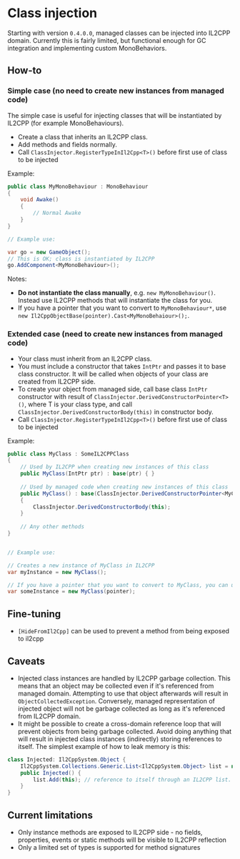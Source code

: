 # Class injection

Starting with version `0.4.0.0`, managed classes can be injected into IL2CPP domain. Currently this is fairly limited,
but functional enough for GC integration and implementing custom MonoBehaviors.

## How-to

### Simple case (no need to create new instances from managed code)

The simple case is useful for injecting classes that will be instantiated by IL2CPP (for example MonoBehaviours).

* Create a class that inherits an IL2CPP class.
* Add methods and fields normally.
* Call `ClassInjector.RegisterTypeInIl2Cpp<T>()` before first use of class to be injected

Example:

```c#
public class MyMonoBehaviour : MonoBehaviour
{
    void Awake()
    {
        // Normal Awake
    }
}

// Example use:

var go = new GameObject();
// This is OK; class is instantiated by IL2CPP
go.AddComponent<MyMonoBehaviour>();
```

Notes:

* **Do not instantiate the class manually**, e.g. `new MyMonoBehaviour()`. Instead use IL2CPP methods that will
  instantiate the class for you.
* If you have a pointer that you want to convert to `MyMonoBehaviour*`,
  use `new Il2CppObjectBase(pointer).Cast<MyMonoBehaiour>();`.

### Extended case (need to create new instances from managed code)

* Your class must inherit from an IL2CPP class.
* You must include a constructor that takes `IntPtr` and passes it to base class constructor. It will be called when
  objects of your class are created from IL2CPP side.
* To create your object from managed side, call base class `IntPtr` constructor with result
  of `ClassInjector.DerivedConstructorPointer<T>()`, where T is your class type, and
  call `ClassInjector.DerivedConstructorBody(this)` in constructor body.
* Call `ClassInjector.RegisterTypeInIl2Cpp<T>()` before first use of class to be injected

Example:

```c#
public class MyClass : SomeIL2CPPClass
{
    // Used by IL2CPP when creating new instances of this class
    public MyClass(IntPtr ptr) : base(ptr) { }
    
    // Used by managed code when creating new instances of this class
    public MyClass() : base(ClassInjector.DerivedConstructorPointer<MyClass>())
    {
        ClassInjector.DerivedConstructorBody(this);
    }
    
    // Any other methods
}


// Example use:

// Creates a new instance of MyClass in IL2CPP
var myInstance = new MyClass();

// If you have a pointer that you want to convert to MyClass, you can use the IntPtr constructor for convenience
var someInstance = new MyClass(pointer);
```

## Fine-tuning

* `[HideFromIl2Cpp]` can be used to prevent a method from being exposed to il2cpp

## Caveats

* Injected class instances are handled by IL2CPP garbage collection. This means that an object may be collected even if
  it's referenced from managed domain. Attempting to use that object afterwards will result
  in `ObjectCollectedException`. Conversely, managed representation of injected object will not be garbage collected as
  long as it's referenced from IL2CPP domain.
* It might be possible to create a cross-domain reference loop that will prevent objects from being garbage collected.
  Avoid doing anything that will result in injected class instances (indirectly) storing references to itself. The
  simplest example of how to leak memory is this:

```c#
class Injected: Il2CppSystem.Object {
    Il2CppSystem.Collections.Generic.List<Il2CppSystem.Object> list = new ...;
    public Injected() {
        list.Add(this); // reference to itself through an IL2CPP list. This will prevent both this and list from being garbage collected, ever.
    }
}
```

## Current limitations

* Only instance methods are exposed to IL2CPP side - no fields, properties, events or static methods will be visible to
  IL2CPP reflection
* Only a limited set of types is supported for method signatures
 